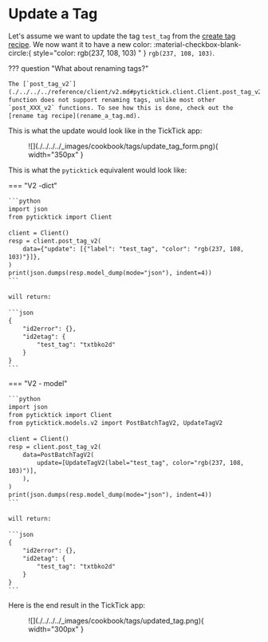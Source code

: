 # Update a Tag

Let's assume we want to update the tag `test_tag` from the [create tag recipe](create_a_tag.md). We now want it to have a new color: :material-checkbox-blank-circle:{ style="color: rgb(237, 108, 103) " } `rgb(237, 108, 103)`.

??? question "What about renaming tags?"

    The [`post_tag_v2`](./../../../reference/client/v2.md#pyticktick.client.Client.post_tag_v2) function does not support renaming tags, unlike most other `post_XXX_v2` functions. To see how this is done, check out the [rename tag recipe](rename_a_tag.md).

This is what the update would look like in the TickTick app:

<figure markdown="span">
    ![](./../../../_images/cookbook/tags/update_tag_form.png){ width="350px" }
</figure>

This is what the `pyticktick` equivalent would look like:

=== "V2 -dict"

    ```python
    import json
    from pyticktick import Client

    client = Client()
    resp = client.post_tag_v2(
        data={"update": [{"label": "test_tag", "color": "rgb(237, 108, 103)"}]},
    )
    print(json.dumps(resp.model_dump(mode="json"), indent=4))
    ```

    will return:

    ```json
    {
        "id2error": {},
        "id2etag": {
            "test_tag": "txtbko2d"
        }
    }
    ```

=== "V2 - model"

    ```python
    import json
    from pyticktick import Client
    from pyticktick.models.v2 import PostBatchTagV2, UpdateTagV2

    client = Client()
    resp = client.post_tag_v2(
        data=PostBatchTagV2(
            update=[UpdateTagV2(label="test_tag", color="rgb(237, 108, 103)")],
        ),
    )
    print(json.dumps(resp.model_dump(mode="json"), indent=4))
    ```

    will return:

    ```json
    {
        "id2error": {},
        "id2etag": {
            "test_tag": "txtbko2d"
        }
    }
    ```

Here is the end result in the TickTick app:

<figure markdown="span">
    ![](./../../../_images/cookbook/tags/updated_tag.png){ width="300px" }
</figure>
